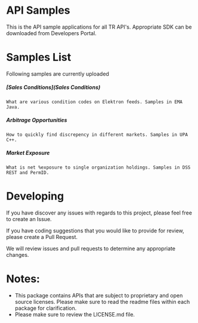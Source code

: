 # API Samples
This is the API sample applications for all TR API's. Appropriate SDK can be downloaded from Developers Portal.

# Samples List

Following samples are currently uploaded

##### [Sales Conditions](Sales Conditions)
	What are various condition codes on Elektron feeds. Samples in EMA Java.
##### Arbitrage Opportunities
	How to quickly find discrepency in different markets. Samples in UPA C++.
##### Market Exposure
	What is net %exposure to single organization holdings. Samples in DSS REST and PermID.


# Developing 

If you have discover any issues with regards to this project, please feel free to create an Issue.

If you have coding suggestions that you would like to provide for review, please create a Pull Request.

We will review issues and pull requests to determine any appropriate changes.


# Notes:
- This package contains APIs that are subject to proprietary and open source licenses.  Please make sure to read the readme files within each package for clarification.
- Please make sure to review the LICENSE.md file.

